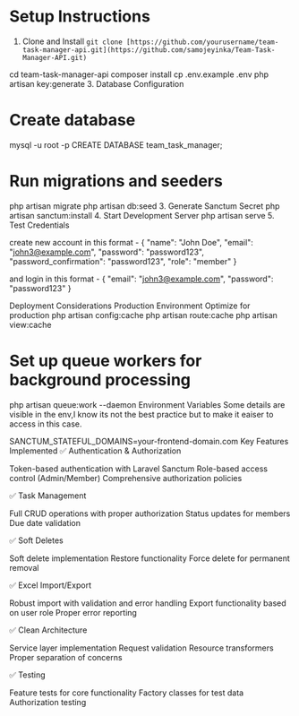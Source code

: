 # Setup Instructions
1. Clone and Install
`git clone [https://github.com/yourusername/team-task-manager-api.git](https://github.com/samojeyinka/Team-Task-Manager-API.git)`

cd team-task-manager-api
composer install
cp .env.example .env
php artisan key:generate
3. Database Configuration
# Create database
mysql -u root -p
CREATE DATABASE team_task_manager;

# Run migrations and seeders
php artisan migrate
php artisan db:seed
3. Generate Sanctum Secret
php artisan sanctum:install
4. Start Development Server
php artisan serve
5. Test Credentials

create new account in this format - {
    "name": "John Doe",
    "email": "john3@example.com",
    "password": "password123",
    "password_confirmation": "password123",
    "role": "member"
}

and login in this format -
{
    "email": "john3@example.com",
    "password": "password123"
}

Deployment Considerations
Production Environment
 Optimize for production
php artisan config:cache
php artisan route:cache
php artisan view:cache

# Set up queue workers for background processing
php artisan queue:work --daemon
Environment Variables
Some details are visible in the env,I know its not the best practice but to make it eaiser to access in this case.

SANCTUM_STATEFUL_DOMAINS=your-frontend-domain.com
Key Features Implemented
✅ Authentication & Authorization

Token-based authentication with Laravel Sanctum
Role-based access control (Admin/Member)
Comprehensive authorization policies

✅ Task Management

Full CRUD operations with proper authorization
Status updates for members
Due date validation

✅ Soft Deletes

Soft delete implementation
Restore functionality
Force delete for permanent removal

✅ Excel Import/Export

Robust import with validation and error handling
Export functionality based on user role
Proper error reporting

✅ Clean Architecture

Service layer implementation
Request validation
Resource transformers
Proper separation of concerns

✅ Testing

Feature tests for core functionality
Factory classes for test data
Authorization testing
